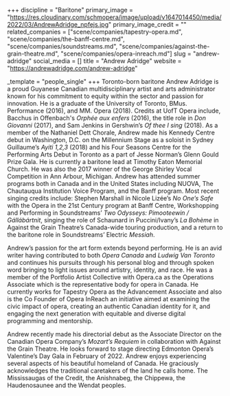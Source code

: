 +++
discipline = "Baritone"
primary_image = "https://res.cloudinary.com/schmopera/image/upload/v1647014450/media/2022/03/AndrewAdridge_npfejs.jpg"
primary_image_credit = ""
related_companies = ["scene/companies/tapestry-opera.md", "scene/companies/the-banff-centre.md", "scene/companies/soundstreams.md", "scene/companies/against-the-grain-theatre.md", "scene/companies/opera-inreach.md"]
slug = "andrew-adridge"
social_media = []
title = "Andrew Adridge"
website = "https://andrewadridge.com/andrew-adridge"

_template = "people_single"
+++
Toronto-born baritone Andrew Adridge is a proud Guyanese Canadian multidisciplinary artist and arts administrator known for his commitment to equity within the sector and passion for innovation. He is a graduate of the University of Toronto, BMus. Performance (2016), and MM. Opera (2018). Credits at UofT Opera include, Bacchus in Offenbach's _Orphée aux enfers_ (2016), the title role in _Don Giovanni_ (2017), and Sam Jenkins in Gershwin’s _Of thee I sing_ (2018). As a member of the Nathaniel Dett Chorale, Andrew made his Kennedy Centre debut in Washington, D.C. on the Millennium Stage as a soloist in Sydney Guillaume’s _Ayiti 1,2,3_ (2018) and his Four Seasons Centre for the Performing Arts Debut in Toronto as a part of Jesse Norman’s Glenn Gould Prize Gala. He is currently a baritone lead at Timothy Eaton Memorial Church. He was also the 2017 winner of the George Shirley Vocal Competition in Ann Arbour, Michigan. Andrew has attended summer programs both in Canada and in the United States including NUOVA, The Chautauqua Institution Voice Program, and the Banff program. Most recent singing credits include: Stephen Marshall in Nicole Lizée’s _No One’s Safe_ with the Opera in the 21st Century program at Banff Centre, Workshopping and Performing in Soundstreams’ _Two Odysseys: Pimooteewin / Gállábártnit_, singing the role of Schaunard in Puccini/Ivany’s _La Bohème_ in Against the Grain Theatre’s Canada-wide touring production, and a return to the baritone  role in Soundstreams’ Electric _Messiah_.

Andrew’s passion for the art form extends beyond performing. He is an avid writer having contributed to both _Opera Canada_ and _Ludwig Van Toronto_ and continues his pursuits through his personal blog and through spoken word bringing to light issues around artistry, identity, and race. He was a member of the Portfolio Artist Collective with Opera.ca as the Operations Associate which is the representative body for opera in Canada. He currently works for Tapestry Opera as the Advancement Associate and also is the Co Founder of Opera InReach an initiative aimed at examining the civic impact of opera, creating an authentic Canadian identity for it, and engaging the next generation with equitable and diverse digital programming and mentorship.

Andrew recently made his directorial debut as the Associate Director on the Canadian Opera Company’s _Mozart’s Requiem_ in collaboration with Against the Grain Theatre. He looks forward to stage directing Edmonton Opera’s Valentine’s Day Gala in February of 2022. Andrew enjoys experiencing several aspects of his beautiful homeland of Canada. He graciously acknowledges the traditional caretakers of the land he calls home. The Mississaugas of the Credit, the Anishnabeg, the Chippewa, the Haudenosaunee and the Wendat peoples.